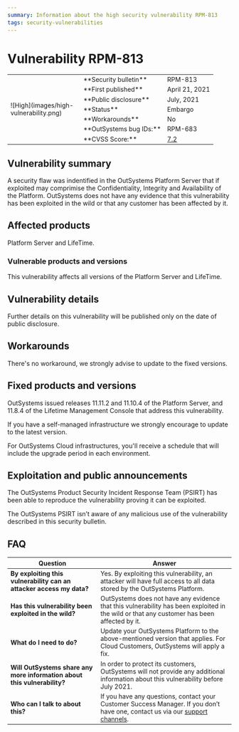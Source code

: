```yaml
---
summary: Information about the high security vulnerability RPM-813
tags: security-vulnerabilities
---
```


# Vulnerability RPM-813

<table markdown="1" class="os-invisible-table">
<tr>
    <td style="width: 150px;" rowspan="7">![High](images/high-vulnerability.png)</td>
    <td>**Security bulletin**</td>
    <td>RPM-813</td>
</tr>
<tr>
    <td>**First published**</td>
    <td>April 21, 2021</td>
</tr>
<tr>
    <td>**Public disclosure**</td>
    <td>July, 2021</td>
</tr>
<tr>
    <td>**Status**</td>
    <td>Embargo</td>
</tr>
<tr>
    <td>**Workarounds**</td>
    <td>No</td>
</tr>
<tr>
    <td>**OutSystems bug IDs:**</td>
    <td>RPM-683</td>
</tr>
<tr>
    <td>**CVSS Score:**</td>
    <td><a href="https://www.first.org/cvss/calculator/3.1#CVSS:3.1/AV:N/AC:L/PR:H/UI:N/S:U/C:H/I:H/A:H">7.2</a></td>
</tr>
</table>

## Vulnerability summary

A security flaw was indentified in the OutSystems Platform Server that if exploited may comprimise the Confidentiality, Integrity and Availability of the Platform.
OutSystems does not have any evidence that this vulnerability has been exploited in the wild or that any customer has been affected by it.

## Affected products

Platform Server and LifeTime.

### Vulnerable products and versions

This vulnerability affects all versions of the Platform Server and LifeTime.

## Vulnerability details

Further details on this vulnerability will be published only on the date of public disclosure.

## Workarounds

There's no workaround, we strongly advise to update to the fixed versions.

## Fixed products and versions

OutSystems issued releases 11.11.2 and 11.10.4 of the Platform Server, and 11.8.4 of the Lifetime Management Console that address this vulnerability.

If you have a self-managed infrastructure we strongly encourage to update to the latest version. 

For OutSystems Cloud infrastructures, you'll receive a schedule that will include the upgrade period in each environment.

## Exploitation and public announcements

The OutSystems Product Security Incident Response Team (PSIRT) has been able to reproduce the vulnerability proving it can be exploited.

The OutSystems PSIRT isn’t aware of any malicious use of the vulnerability described in this security bulletin.

## FAQ

| Question         | Answer                                             |
|--------------------------------------------------------------------------|---------------------------------------------------------------------------------------------------------------------------------------------------------------------|
| **By exploiting this vulnerability can an attacker access my data?**         | Yes. By exploiting this vulnerability, an attacker will have full access to all data stored by the OutSystems Platform.                                             |
| **Has this vulnerability been exploited in the wild?**                   | OutSystems does not have any evidence that this vulnerability has been exploited in the wild or that any customer has been affected by it.                          |
| **What do I need to do?**                                                | Update your OutSystems Platform to the above-mentioned version that applies. For Cloud Customers, OutSystems will apply a fix.            |
| **Will OutSystems share any more information about this vulnerability?** | In order to protect its customers, OutSystems will not provide any additional information about this vulnerability before July 2021.                                 |
| **Who can I talk to about this?**                                        | If you have any questions, contact your Customer Success Manager. If you don’t have one, contact us via our [support channels](https://success.outsystems.com/Support/Enterprise_Customers/OutSystems_Support/01_Contact_OutSystems_technical_support#Contact_Channels). |
